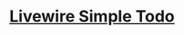    <p>
      <h1 align="center">
         <a href="https://laravel-livewire.com/" target="_blank">Livewire Simple Todo </a>
      </h1>
</p>
